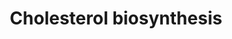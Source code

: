 ---
annotations:
- id: PW:0000454
  parent: classic metabolic pathway
  type: Pathway Ontology
  value: cholesterol biosynthetic pathway
authors:
- MaintBot
- Thomas
- Christine Chichester
- Mkutmon
- Egonw
- Eweitz
citedin:
- link: PMC5727169
description: 'Cholesterol is a waxy steroid metabolite found in the cell membranes
  and transported in the blood plasma of all animals. It is an essential structural
  component of mammalian cell membranes, where it is required to establish proper
  membrane permeability and fluidity. In addition, cholesterol is an important component
  for the manufacture of bile acids, steroid hormones, and several fat-soluble vitamins.
  Cholesterol is the principal sterol synthesized by animals, but small quantities
  are synthesized in other eukaryotes, such as plants and fungi. It is almost completely
  absent among prokaryotes, which include bacteria.  Source: [[wikipedia:Cholesterol|Wikipedia]]'
last-edited: 2021-05-14
organisms:
- Danio rerio
redirect_from:
- /index.php/Pathway:WP1387
- /instance/WP1387
- /instance/WP1387_rr116846
revision: r116846
schema-jsonld:
- '@context': https://schema.org/
  '@id': https://wikipathways.github.io/pathways/WP1387.html
  '@type': Dataset
  creator:
    '@type': Organization
    name: WikiPathways
  description: 'Cholesterol is a waxy steroid metabolite found in the cell membranes
    and transported in the blood plasma of all animals. It is an essential structural
    component of mammalian cell membranes, where it is required to establish proper
    membrane permeability and fluidity. In addition, cholesterol is an important component
    for the manufacture of bile acids, steroid hormones, and several fat-soluble vitamins.
    Cholesterol is the principal sterol synthesized by animals, but small quantities
    are synthesized in other eukaryotes, such as plants and fungi. It is almost completely
    absent among prokaryotes, which include bacteria.  Source: [[wikipedia:Cholesterol|Wikipedia]]'
  keywords:
  - (S)-2,3-Epoxysqualene
  - 7-Dehydrocholesterol
  - Cholesterol
  - Dimethylallylpyrophosphate
  - Geranyl-PP
  - Lanosterin
  - Lathosterol
  - Mevalonic acid
  - Mevalonic acid 5-pyrophosphate
  - Mevalonic acid-5P
  - Squalene
  - cyp51
  - dhcr7
  - farnesyl pyrophosphate
  - fdft1
  - fdps
  - hmgcra
  - hmgcrb
  - hmgcs1
  - idi1
  - isopentenyl pyrophosphate
  - lss
  - msmol
  - mvd
  - mvk
  - nsdhl
  - pmvk
  - sc5d
  - sqlea
  license: CC0
  name: Cholesterol biosynthesis
seo: CreativeWork
title: Cholesterol biosynthesis
wpid: WP1387
---